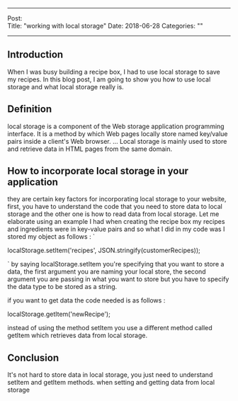 
---
Post:   
Title:  "working with local storage"
Date:   2018-06-28
Categories: ""

---



## Introduction 
When I was busy building a recipe box, I had to use local storage to save
my recipes. In this blog post, I am going to show you how to use local storage and what local storage really is.  


##  Definition

local storage is a component of the Web storage application programming interface. It is a method by which Web pages locally store named key/value pairs inside a client's Web browser. ... Local storage is mainly used to store and retrieve data in HTML pages from the same domain.

## How to incorporate local storage in your application
they are certain key factors for incorporating local storage to your website,
first, you have to understand the code that you need to store data to local storage and the other one is how to read data from local storage. Let me elaborate using 
an example I had when creating the recipe box my recipes and ingredients were 
in key-value pairs and so what I did in my code was I stored my object  as 
follows : 
`

localStorage.setItem('recipes', JSON.stringify(customerRecipes));

`
by saying localStorage.setItem you're specifying that you want to store a data,
the first argument you are naming your local store, the second argument you are passing in what you want to store but you have to specify the data type to be stored as a string.

if you want to get data the code needed is as follows :

localStorage.getItem('newRecipe');

instead of using the method setItem you use a different method called getItem 
which retrieves data from local storage.

## Conclusion 

It's not  hard to store data in local storage, you just need to understand 
setItem and getItem methods. when setting and getting data from local storage

